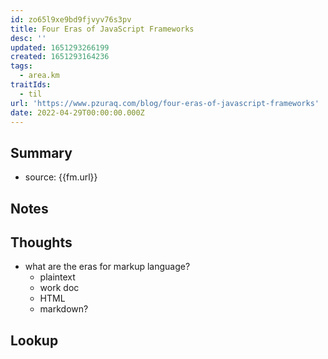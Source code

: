 ```yaml
---
id: zo65l9xe9bd9fjvyv76s3pv
title: Four Eras of JavaScript Frameworks
desc: ''
updated: 1651293266199
created: 1651293164236
tags:
  - area.km
traitIds:
  - til
url: 'https://www.pzuraq.com/blog/four-eras-of-javascript-frameworks'
date: 2022-04-29T00:00:00.000Z
---
```


## Summary
- source: {{fm.url}}

## Notes

## Thoughts
- what are the eras for markup language?
  - plaintext
  - work doc
  - HTML
  - markdown? 

## Lookup

